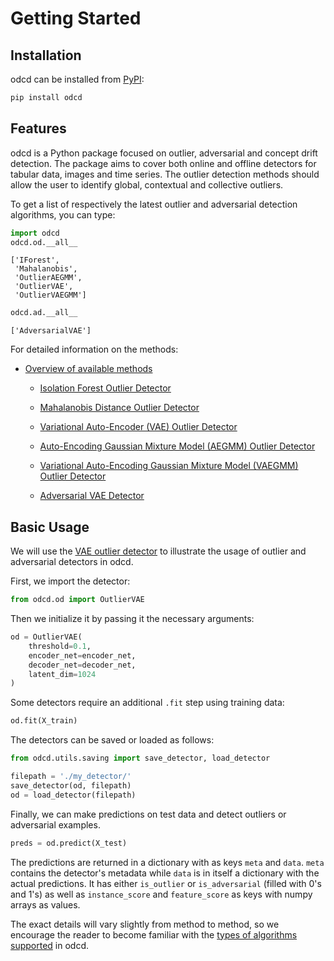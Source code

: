 # Getting Started

## Installation

odcd can be installed from [PyPI](https://pypi.org/project/odcd/):

```bash
pip install odcd
```

## Features

odcd is a Python package focused on outlier, adversarial and concept drift detection. The package aims to cover both online and offline detectors for tabular data, images and time series. The outlier detection methods should allow the user to identify global, contextual and collective outliers.

To get a list of respectively the latest outlier and adversarial detection algorithms, you can type:

```python
import odcd
odcd.od.__all__
```

```
['IForest',
 'Mahalanobis',
 'OutlierAEGMM',
 'OutlierVAE',
 'OutlierVAEGMM']
```

```python
odcd.ad.__all__
```

```
['AdversarialVAE']
```

For detailed information on the methods:

* [Overview of available methods](../overview/algorithms.md)
    
    * [Isolation Forest Outlier Detector](../methods/iforest.ipynb)
    
    * [Mahalanobis Distance Outlier Detector](../methods/mahalanobis.ipynb)
    
    * [Variational Auto-Encoder (VAE) Outlier Detector](../methods/vae.ipynb)
    
    * [Auto-Encoding Gaussian Mixture Model (AEGMM) Outlier Detector](../methods/aegmm.ipynb)
    
    * [Variational Auto-Encoding Gaussian Mixture Model (VAEGMM) Outlier Detector](../methods/vaegmm.ipynb)
    
    * [Adversarial VAE Detector](../methods/adversarialvae.ipynb)

## Basic Usage

We will use the [VAE outlier detector](../methods/vae.ipynb) to illustrate the usage of outlier and adversarial detectors in odcd.

First, we import the detector:

```python
from odcd.od import OutlierVAE
```

Then we initialize it by passing it the necessary arguments:

```python
od = OutlierVAE(
    threshold=0.1,
    encoder_net=encoder_net,
    decoder_net=decoder_net,
    latent_dim=1024
)
```

Some detectors require an additional `.fit` step using training data:

```python
od.fit(X_train)
```

The detectors can be saved or loaded as follows:

```python
from odcd.utils.saving import save_detector, load_detector

filepath = './my_detector/'
save_detector(od, filepath)
od = load_detector(filepath)
```

Finally, we can make predictions on test data and detect outliers or adversarial examples.

```python
preds = od.predict(X_test)
```

The predictions are returned in a dictionary with as keys `meta` and `data`. `meta` contains the detector's metadata while `data` is in itself a dictionary with the actual predictions. It has either `is_outlier` or `is_adversarial` (filled with 0's and 1's) as well as `instance_score` and `feature_score` as keys with numpy arrays as values.

The exact details will vary slightly from method to method, so we encourage the reader to become
familiar with the [types of algorithms supported](../overview/algorithms.md) in odcd.